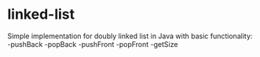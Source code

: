 # linked-list
Simple implementation for doubly linked list in Java with basic functionality:
-pushBack
-popBack
-pushFront
-popFront
-getSize
